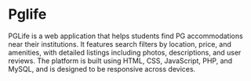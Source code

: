 # Pglife  

PGLife is a web application that helps students find PG accommodations near their institutions. It features search filters by location, price, and amenities, with detailed listings including photos, descriptions, and user reviews. The platform is built using HTML, CSS, JavaScript, PHP, and MySQL, and is designed to be responsive across devices.
